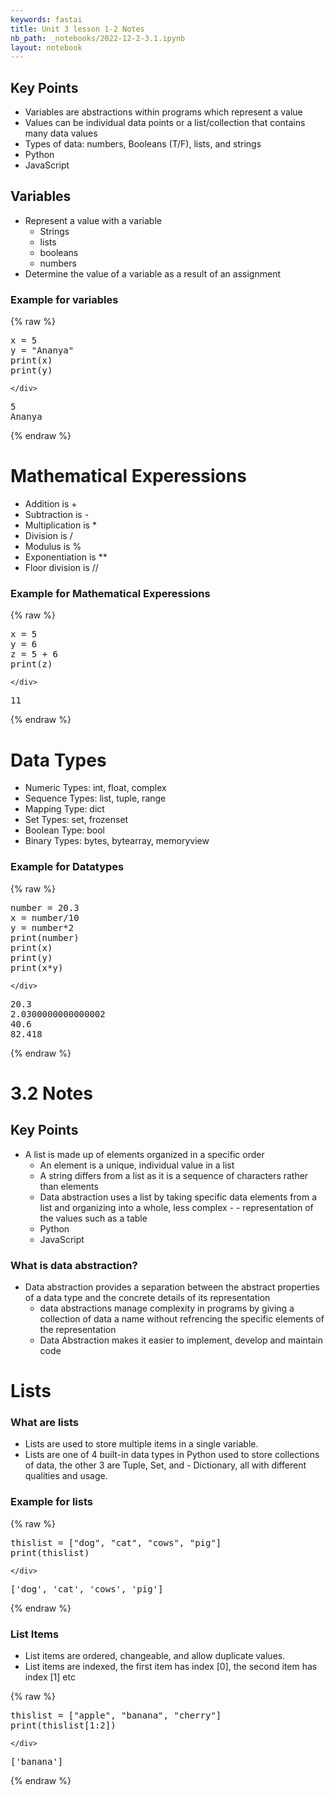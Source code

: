 ```yaml
---
keywords: fastai
title: Unit 3 lesson 1-2 Notes
nb_path: _notebooks/2022-12-2-3.1.ipynb
layout: notebook
---
```


<!--
#################################################
### THIS FILE WAS AUTOGENERATED! DO NOT EDIT! ###
#################################################
# file to edit: _notebooks/2022-12-2-3.1.ipynb
-->

<div class="container" id="notebook-container">
        
<div class="cell border-box-sizing text_cell rendered"><div class="inner_cell">
<div class="text_cell_render border-box-sizing rendered_html">
<h2 id="Key-Points">Key Points<a class="anchor-link" href="#Key-Points"> </a></h2><ul>
<li>Variables are abstractions within programs which represent a value</li>
<li>Values can be individual data points or a list/collection that contains many data values</li>
<li>Types of data: numbers, Booleans (T/F), lists, and strings</li>
<li>Python</li>
<li>JavaScript</li>
</ul>

</div>
</div>
</div>
<div class="cell border-box-sizing text_cell rendered"><div class="inner_cell">
<div class="text_cell_render border-box-sizing rendered_html">
<h2 id="Variables">Variables<a class="anchor-link" href="#Variables"> </a></h2><ul>
<li>Represent a value with a variable<ul>
<li>Strings</li>
<li>lists</li>
<li>booleans</li>
<li>numbers</li>
</ul>
</li>
<li>Determine the value of a variable as a result of an assignment</li>
</ul>

</div>
</div>
</div>
<div class="cell border-box-sizing text_cell rendered"><div class="inner_cell">
<div class="text_cell_render border-box-sizing rendered_html">
<h3 id="Example-for-variables">Example for variables<a class="anchor-link" href="#Example-for-variables"> </a></h3>
</div>
</div>
</div>
    {% raw %}
    
<div class="cell border-box-sizing code_cell rendered">
<div class="input">

<div class="inner_cell">
    <div class="input_area">
<div class=" highlight hl-ipython3"><pre><span></span><span class="n">x</span> <span class="o">=</span> <span class="mi">5</span>
<span class="n">y</span> <span class="o">=</span> <span class="s2">&quot;Ananya&quot;</span>
<span class="nb">print</span><span class="p">(</span><span class="n">x</span><span class="p">)</span>
<span class="nb">print</span><span class="p">(</span><span class="n">y</span><span class="p">)</span>
</pre></div>

    </div>
</div>
</div>

<div class="output_wrapper">
<div class="output">

<div class="output_area">

<div class="output_subarea output_stream output_stdout output_text">
<pre>5
Ananya
</pre>
</div>
</div>

</div>
</div>

</div>
    {% endraw %}

<div class="cell border-box-sizing text_cell rendered"><div class="inner_cell">
<div class="text_cell_render border-box-sizing rendered_html">
<h1 id="Mathematical-Experessions">Mathematical Experessions<a class="anchor-link" href="#Mathematical-Experessions"> </a></h1><ul>
<li>Addition is +    </li>
<li>Subtraction  is -</li>
<li>Multiplication is *</li>
<li>Division is /</li>
<li>Modulus  is %</li>
<li>Exponentiation is **</li>
<li>Floor division is //</li>
</ul>

</div>
</div>
</div>
<div class="cell border-box-sizing text_cell rendered"><div class="inner_cell">
<div class="text_cell_render border-box-sizing rendered_html">
<h3 id="Example-for-Mathematical-Experessions">Example for Mathematical Experessions<a class="anchor-link" href="#Example-for-Mathematical-Experessions"> </a></h3>
</div>
</div>
</div>
    {% raw %}
    
<div class="cell border-box-sizing code_cell rendered">
<div class="input">

<div class="inner_cell">
    <div class="input_area">
<div class=" highlight hl-ipython3"><pre><span></span><span class="n">x</span> <span class="o">=</span> <span class="mi">5</span>
<span class="n">y</span> <span class="o">=</span> <span class="mi">6</span>
<span class="n">z</span> <span class="o">=</span> <span class="mi">5</span> <span class="o">+</span> <span class="mi">6</span>
<span class="nb">print</span><span class="p">(</span><span class="n">z</span><span class="p">)</span>
</pre></div>

    </div>
</div>
</div>

<div class="output_wrapper">
<div class="output">

<div class="output_area">

<div class="output_subarea output_stream output_stdout output_text">
<pre>11
</pre>
</div>
</div>

</div>
</div>

</div>
    {% endraw %}

<div class="cell border-box-sizing text_cell rendered"><div class="inner_cell">
<div class="text_cell_render border-box-sizing rendered_html">
<h1 id="Data-Types">Data Types<a class="anchor-link" href="#Data-Types"> </a></h1><ul>
<li>Numeric Types:    int, float, complex</li>
<li>Sequence Types:   list, tuple, range</li>
<li>Mapping Type: dict</li>
<li>Set Types:    set, frozenset</li>
<li>Boolean Type: bool</li>
<li>Binary Types: bytes, bytearray, memoryview</li>
</ul>

</div>
</div>
</div>
<div class="cell border-box-sizing text_cell rendered"><div class="inner_cell">
<div class="text_cell_render border-box-sizing rendered_html">
<h3 id="Example-for-Datatypes">Example for Datatypes<a class="anchor-link" href="#Example-for-Datatypes"> </a></h3>
</div>
</div>
</div>
    {% raw %}
    
<div class="cell border-box-sizing code_cell rendered">
<div class="input">

<div class="inner_cell">
    <div class="input_area">
<div class=" highlight hl-ipython3"><pre><span></span><span class="n">number</span> <span class="o">=</span> <span class="mf">20.3</span>   
<span class="n">x</span> <span class="o">=</span> <span class="n">number</span><span class="o">/</span><span class="mi">10</span>   
<span class="n">y</span> <span class="o">=</span> <span class="n">number</span><span class="o">*</span><span class="mi">2</span>   
<span class="nb">print</span><span class="p">(</span><span class="n">number</span><span class="p">)</span>   
<span class="nb">print</span><span class="p">(</span><span class="n">x</span><span class="p">)</span>   
<span class="nb">print</span><span class="p">(</span><span class="n">y</span><span class="p">)</span>   
<span class="nb">print</span><span class="p">(</span><span class="n">x</span><span class="o">*</span><span class="n">y</span><span class="p">)</span>   
</pre></div>

    </div>
</div>
</div>

<div class="output_wrapper">
<div class="output">

<div class="output_area">

<div class="output_subarea output_stream output_stdout output_text">
<pre>20.3
2.0300000000000002
40.6
82.418
</pre>
</div>
</div>

</div>
</div>

</div>
    {% endraw %}

<div class="cell border-box-sizing text_cell rendered"><div class="inner_cell">
<div class="text_cell_render border-box-sizing rendered_html">
<h1 id="3.2-Notes">3.2 Notes<a class="anchor-link" href="#3.2-Notes"> </a></h1>
</div>
</div>
</div>
<div class="cell border-box-sizing text_cell rendered"><div class="inner_cell">
<div class="text_cell_render border-box-sizing rendered_html">
<h2 id="Key-Points">Key Points<a class="anchor-link" href="#Key-Points"> </a></h2><ul>
<li>A list is made up of elements organized in a specific order<ul>
<li>An element is a unique, individual value in a list</li>
<li>A string differs from a list as it is a sequence of characters rather than elements</li>
<li>Data abstraction uses a list by taking specific data elements from a list and organizing into a whole, less complex - - representation of the values such as a table</li>
<li>Python</li>
<li>JavaScript</li>
</ul>
</li>
</ul>

</div>
</div>
</div>
<div class="cell border-box-sizing text_cell rendered"><div class="inner_cell">
<div class="text_cell_render border-box-sizing rendered_html">
<h3 id="What-is-data-abstraction?">What is data abstraction?<a class="anchor-link" href="#What-is-data-abstraction?"> </a></h3><ul>
<li>Data abstraction provides a separation between the abstract properties of a data type and the concrete details of its representation<ul>
<li>data abstractions manage complexity in programs by giving a collection of data a name without refrencing the specific elements of the representation</li>
<li>Data Abstraction makes it easier to implement, develop and maintain code</li>
</ul>
</li>
</ul>

</div>
</div>
</div>
<div class="cell border-box-sizing text_cell rendered"><div class="inner_cell">
<div class="text_cell_render border-box-sizing rendered_html">
<h1 id="Lists">Lists<a class="anchor-link" href="#Lists"> </a></h1>
</div>
</div>
</div>
<div class="cell border-box-sizing text_cell rendered"><div class="inner_cell">
<div class="text_cell_render border-box-sizing rendered_html">
<h3 id="What-are-lists">What are lists<a class="anchor-link" href="#What-are-lists"> </a></h3><ul>
<li>Lists are used to store multiple items in a single variable.</li>
<li>Lists are one of 4 built-in data types in Python used to store collections of data, the other 3 are Tuple, Set, and - Dictionary, all with different qualities and usage.</li>
</ul>

</div>
</div>
</div>
<div class="cell border-box-sizing text_cell rendered"><div class="inner_cell">
<div class="text_cell_render border-box-sizing rendered_html">
<h3 id="Example-for-lists">Example for lists<a class="anchor-link" href="#Example-for-lists"> </a></h3>
</div>
</div>
</div>
    {% raw %}
    
<div class="cell border-box-sizing code_cell rendered">
<div class="input">

<div class="inner_cell">
    <div class="input_area">
<div class=" highlight hl-ipython3"><pre><span></span><span class="n">thislist</span> <span class="o">=</span> <span class="p">[</span><span class="s2">&quot;dog&quot;</span><span class="p">,</span> <span class="s2">&quot;cat&quot;</span><span class="p">,</span> <span class="s2">&quot;cows&quot;</span><span class="p">,</span> <span class="s2">&quot;pig&quot;</span><span class="p">]</span>
<span class="nb">print</span><span class="p">(</span><span class="n">thislist</span><span class="p">)</span>
</pre></div>

    </div>
</div>
</div>

<div class="output_wrapper">
<div class="output">

<div class="output_area">

<div class="output_subarea output_stream output_stdout output_text">
<pre>[&#39;dog&#39;, &#39;cat&#39;, &#39;cows&#39;, &#39;pig&#39;]
</pre>
</div>
</div>

</div>
</div>

</div>
    {% endraw %}

<div class="cell border-box-sizing text_cell rendered"><div class="inner_cell">
<div class="text_cell_render border-box-sizing rendered_html">
<h3 id="List-Items">List Items<a class="anchor-link" href="#List-Items"> </a></h3><ul>
<li>List items are ordered, changeable, and allow duplicate values.</li>
<li>List items are indexed, the first item has index [0], the second item has index [1] etc</li>
</ul>

</div>
</div>
</div>
    {% raw %}
    
<div class="cell border-box-sizing code_cell rendered">
<div class="input">

<div class="inner_cell">
    <div class="input_area">
<div class=" highlight hl-ipython3"><pre><span></span><span class="n">thislist</span> <span class="o">=</span> <span class="p">[</span><span class="s2">&quot;apple&quot;</span><span class="p">,</span> <span class="s2">&quot;banana&quot;</span><span class="p">,</span> <span class="s2">&quot;cherry&quot;</span><span class="p">]</span>
<span class="nb">print</span><span class="p">(</span><span class="n">thislist</span><span class="p">[</span><span class="mi">1</span><span class="p">:</span><span class="mi">2</span><span class="p">])</span>
</pre></div>

    </div>
</div>
</div>

<div class="output_wrapper">
<div class="output">

<div class="output_area">

<div class="output_subarea output_stream output_stdout output_text">
<pre>[&#39;banana&#39;]
</pre>
</div>
</div>

</div>
</div>

</div>
    {% endraw %}

</div>
 

